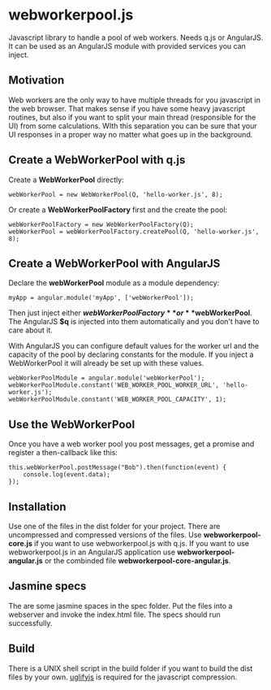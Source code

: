 webworkerpool.js
================

Javascript library to handle a pool of web workers. Needs q.js or AngularJS. It can be used as an AngularJS module with provided services you can inject.

Motivation
----------
Web workers are the only way to have multiple threads for you javascript in the web browser. That makes sense if you have some heavy javascript routines,
but also if you want to split your main thread (responsible for the UI) from some calculations. WIth this separation you can be sure that your 
UI responses in a proper way no matter what goes up in the background.

Create a WebWorkerPool with q.js
------------------------------

Create a **WebWorkerPool** directly:

    webWorkerPool = new WebWorkerPool(Q, 'hello-worker.js', 8);

Or create a **WebWorkerPoolFactory** first and the create the pool:

    webWorkerPoolFactory = new WebWorkerPoolFactory(Q);
    webWorkerPool = webWorkerPoolFactory.createPool(Q, 'hello-worker.js', 8);

Create a WebWorkerPool with AngularJS
-----------------------------------
Declare the **webWorkerPool** module as a module dependency:

    myApp = angular.module('myApp', ['webWorkerPool']);

Then just inject either **$webWorkerPoolFactory** or **$webWorkerPool**. The AngularJS **$q** is injected into them automatically and you don't have to care about it.

With AngularJS you can configure default values for the worker url and the capacity of the pool by declaring constants for the module. If you inject a WebWorkerPool it will already be set up with these values.

   	webWorkerPoolModule = angular.module('webWorkerPool');
   	webWorkerPoolModule.constant('WEB_WORKER_POOL_WORKER_URL', 'hello-worker.js');
   	webWorkerPoolModule.constant('WEB_WORKER_POOL_CAPACITY', 1);


Use the WebWorkerPool
---------------------
Once you have a web worker pool you post messages, get a promise and register a then-callback like this:


    this.webWorkerPool.postMessage("Bob").then(function(event) {
        console.log(event.data);
    });

Installation
------------
Use one of the files in the dist folder for your project. There are uncompressed and compressed versions of the files. Use **webworkerpool-core.js** if you want to use webworkerpool.js with q.js. If you want to use webworkerpool.js in an AngularJS application use **webworkerpool-angular.js** or the combinded file **webworkerpool-core-angular.js**.

Jasmine specs
-------------
The are some jasmine spaces in the spec folder. Put the files into a webserver and invoke the index.html file. The specs should run successfully.

Build
-----
There is a UNIX shell script in the build folder if you want to build the dist files by your own. [uglifyjs](https://github.com/mishoo/UglifyJS2) is required for the javascript compression.